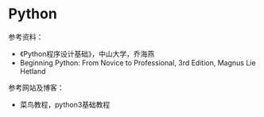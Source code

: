 # Python

参考资料：
- 《Python程序设计基础》，中山大学，乔海燕
- Beginning Python: From Novice to Professional, 3rd Edition, Magnus Lie Hetland

参考网站及博客：
- 菜鸟教程，python3基础教程